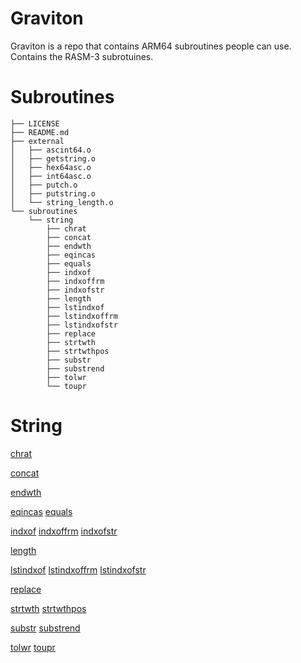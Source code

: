 # Graviton
Graviton is a repo that contains ARM64 subroutines people can use. Contains the RASM-3 subrotuines.

# Subroutines
```
├── LICENSE
├── README.md
├── external
│   ├── ascint64.o
│   ├── getstring.o
│   ├── hex64asc.o
│   ├── int64asc.o
│   ├── putch.o
│   ├── putstring.o
│   └── string_length.o
└── subroutines
    └── string
        ├── chrat
        ├── concat
        ├── endwth
        ├── eqincas
        ├── equals
        ├── indxof
        ├── indxoffrm
        ├── indxofstr
        ├── length
        ├── lstindxof
        ├── lstindxoffrm
        ├── lstindxofstr
        ├── replace
        ├── strtwth
        ├── strtwthpos
        ├── substr
        ├── substrend
        ├── tolwr
        └── toupr

```

# String
[chrat](https://beginnersbook.com/2013/12/java-string-charat-method-example/)

[concat](https://beginnersbook.com/2013/12/java-string-concat-method-example/)

[endwth](https://beginnersbook.com/2013/12/java-string-endswith-method-example/)

[eqincas](https://beginnersbook.com/2013/12/java-string-equals-and-equalsignorecase-methods-example/)
[equals](https://beginnersbook.com/2013/12/java-string-equals-and-equalsignorecase-methods-example/)

[indxof](https://beginnersbook.com/2013/12/java-string-indexof-method-example/)
[indxoffrm](https://beginnersbook.com/2013/12/java-string-indexof-method-example/)
[indxofstr](https://beginnersbook.com/2013/12/java-string-indexof-method-example/)

[length](https://beginnersbook.com/2013/12/java-string-length-method-example/)

[lstindxof](https://beginnersbook.com/2013/12/java-string-lastindexof-method-example/)
[lstindxoffrm](https://beginnersbook.com/2013/12/java-string-lastindexof-method-example/)
[lstindxofstr](https://beginnersbook.com/2013/12/java-string-lastindexof-method-example/)

[replace](https://beginnersbook.com/2013/12/java-string-replace-replacefirst-replaceall-method-examples/)

[strtwth](https://beginnersbook.com/2013/12/java-string-startswith-method-example/)
[strtwthpos](https://beginnersbook.com/2013/12/java-string-startswith-method-example/)

[substr](https://beginnersbook.com/2013/12/java-string-substring-method-example/)
[substrend](https://beginnersbook.com/2013/12/java-string-substring-method-example/)

[tolwr](http://beginnersbook.com/2013/12/java-string-tolowercase-method-example/)
[toupr](http://beginnersbook.com/2013/12/java-string-touppercase-method-example/)
